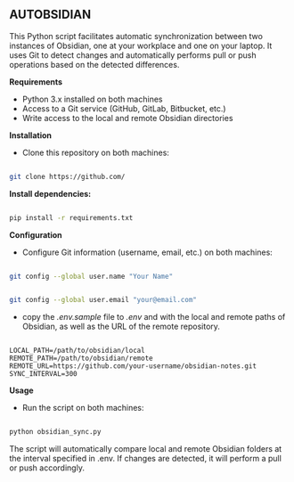 ## AUTOBSIDIAN

This Python script facilitates automatic synchronization between two instances of Obsidian, one at your workplace and one on your laptop. It uses Git to detect changes and automatically performs pull or push operations based on the detected differences.

**Requirements**

- Python 3.x installed on both machines
- Access to a Git service (GitHub, GitLab, Bitbucket, etc.)
- Write access to the local and remote Obsidian directories

**Installation**

- Clone this repository on both machines:

```bash

git clone https://github.com/
```

**Install dependencies:**

```bash

pip install -r requirements.txt
```

**Configuration**

- Configure Git information (username, email, etc.) on both machines:

```bash

git config --global user.name "Your Name"
```

```bash

git config --global user.email "your@email.com"
```

- copy the *.env.sample* file to *.env* and with the local and remote paths of Obsidian, as well as the URL of the remote repository.

```env

LOCAL_PATH=/path/to/obsidian/local
REMOTE_PATH=/path/to/obsidian/remote
REMOTE_URL=https://github.com/your-username/obsidian-notes.git
SYNC_INTERVAL=300  

```

**Usage**

- Run the script on both machines:

```bash

python obsidian_sync.py
```

The script will automatically compare local and remote Obsidian folders at the interval specified in .env.
 If changes are detected, it will perform a pull or push accordingly.
